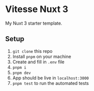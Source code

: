# Vitesse Nuxt 3

My Nuxt 3 starter template.

## Setup

1. `git clone` this repo
1. Install `pnpm` on your machine
1. Create and fill in `.env` file
1. `pnpm i`
1. `pnpm dev`
1. App should be live in `localhost:3000`
1. `pnpm test` to run the automated tests
